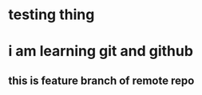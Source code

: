 # testing thing 
<h1>i am learning git and github</h1>
<h2>this is feature branch of remote repo</h2>